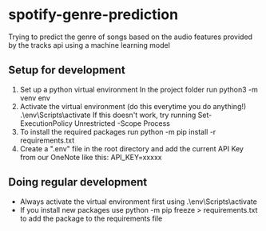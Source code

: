 # spotify-genre-prediction
Trying to predict the genre of songs based on the audio features provided by the tracks api using a machine learning model

## Setup for development
1. Set up a python virtual environment
   In the project folder run 
   python3 -m venv env
2. Activate the virtual environment (do this everytime you do anything!)
   .\env\Scripts\activate
If this doesn't work, try running
    Set-ExecutionPolicy Unrestricted -Scope Process
3. To install the required packages run
   python -m pip install -r requirements.txt
4. Create a ".env" file in the root directory and add the current API Key from our OneNote like this:
   API_KEY=xxxxx

## Doing regular development
- Always activate the virtual environment first using
  .\env\Scripts\activate
- If you install new packages use
  python -m pip freeze > requirements.txt
  to add the package to the requirements file
